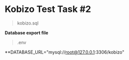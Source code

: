 # Kobizo Test Task #2

>kobizo.sql

**Database export file**

>.env

**DATABASE_URL="mysql://root@127.0.0.1:3306/kobizo"
